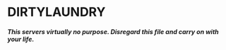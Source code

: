 # DIRTYLAUNDRY

##### This servers virtually no purpose. Disregard this file and carry on with your life.